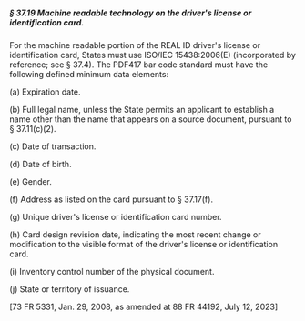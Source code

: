 ##### § 37.19 Machine readable technology on the driver's license or identification card. #####

For the machine readable portion of the REAL ID driver's license or identification card, States must use ISO/IEC 15438:2006(E) (incorporated by reference; see § 37.4). The PDF417 bar code standard must have the following defined minimum data elements:

(a) Expiration date.

(b) Full legal name, unless the State permits an applicant to establish a name other than the name that appears on a source document, pursuant to § 37.11(c)(2).

(c) Date of transaction.

(d) Date of birth.

(e) Gender.

(f) Address as listed on the card pursuant to § 37.17(f).

(g) Unique driver's license or identification card number.

(h) Card design revision date, indicating the most recent change or modification to the visible format of the driver's license or identification card.

(i) Inventory control number of the physical document.

(j) State or territory of issuance.

[73 FR 5331, Jan. 29, 2008, as amended at 88 FR 44192, July 12, 2023]